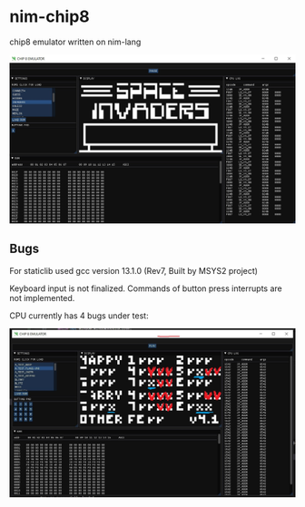 # nim-chip8
chip8 emulator written on nim-lang

[![nim-chip8](https://raw.githubusercontent.com/levshx/nim-chip8/main/readme/screen.jpg)](https://github.com/levshx/nim-chip8)

## Bugs

For staticlib used gcc version 13.1.0 (Rev7, Built by MSYS2 project)

Keyboard input is not finalized. Commands of button press interrupts are not implemented.

CPU currently has 4 bugs under test:

[![nim-chip8](https://raw.githubusercontent.com/levshx/nim-chip8/main/Errors.jpg)](https://github.com/levshx/nim-chip8)

